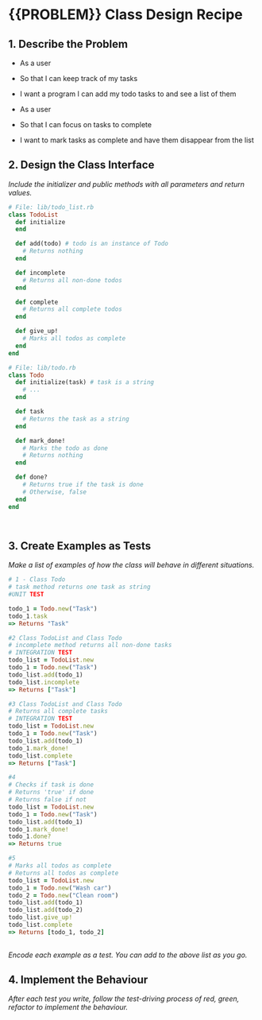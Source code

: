 # {{PROBLEM}} Class Design Recipe

## 1. Describe the Problem

- As a user
- So that I can keep track of my tasks
- I want a program I can add my todo tasks to and see a list of them


- As a user 
- So that I can focus on tasks to complete
- I want to mark tasks as complete and have them disappear from the list

## 2. Design the Class Interface

_Include the initializer and public methods with all parameters and return values._

```ruby
# File: lib/todo_list.rb
class TodoList
  def initialize
  end

  def add(todo) # todo is an instance of Todo
    # Returns nothing
  end

  def incomplete
    # Returns all non-done todos
  end

  def complete
    # Returns all complete todos
  end

  def give_up!
    # Marks all todos as complete
  end
end

# File: lib/todo.rb
class Todo
  def initialize(task) # task is a string
    # ...
  end

  def task
    # Returns the task as a string
  end

  def mark_done!
    # Marks the todo as done
    # Returns nothing
  end

  def done?
    # Returns true if the task is done
    # Otherwise, false
  end
end

  

```

## 3. Create Examples as Tests

_Make a list of examples of how the class will behave in different situations._

```ruby
# 1 - Class Todo
# task method returns one task as string
#UNIT TEST

todo_1 = Todo.new("Task")
todo_1.task 
=> Returns "Task"

#2 Class TodoList and Class Todo
# incomplete method returns all non-done tasks
# INTEGRATION TEST
todo_list = TodoList.new 
todo_1 = Todo.new("Task")
todo_list.add(todo_1)
todo_list.incomplete
=> Returns ["Task"]

#3 Class TodoList and Class Todo
# Returns all complete tasks
# INTEGRATION TEST
todo_list = TodoList.new 
todo_1 = Todo.new("Task")
todo_list.add(todo_1)
todo_1.mark_done!
todo_list.complete
=> Returns ["Task"]

#4
# Checks if task is done
# Returns 'true' if done
# Returns false if not
todo_list = TodoList.new
todo_1 = Todo.new("Task")
todo_list.add(todo_1)
todo_1.mark_done!
todo_1.done? 
=> Returns true 

#5
# Marks all todos as complete
# Returns all todos as complete
todo_list = TodoList.new
todo_1 = Todo.new("Wash car")
todo_2 = Todo.new("Clean room")
todo_list.add(todo_1)
todo_list.add(todo_2)
todo_list.give_up! 
todo_list.complete
=> Returns [todo_1, todo_2]
       

```

_Encode each example as a test. You can add to the above list as you go._

## 4. Implement the Behaviour

_After each test you write, follow the test-driving process of red, green, refactor to implement the behaviour._
